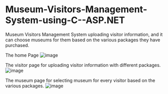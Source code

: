 # Museum-Visitors-Management-System-using-C--ASP.NET
Museum Visitors Management System uploading visitor information, and it can choose museums for them based on the various packages they have purchased. 

The home Page
![image](https://user-images.githubusercontent.com/93065511/190252401-932c9074-8456-4cab-b974-6b41bda65bca.png)

The visitor page for uploading visitor information with different packages.
![image](https://user-images.githubusercontent.com/93065511/190253330-4c764b10-45c2-4bf8-9de2-bd7353c83b33.png)

The museum page for selecting museum for every visitor based on the various packages.
![image](https://user-images.githubusercontent.com/93065511/190253642-4e1a66ac-a680-43ba-ab7b-8d4738ac168c.png)


